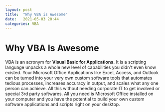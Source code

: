 ```yaml
---
layout: post
title:  "Why VBA is Awesome"
date:   2021-05-03 20:44
categories: VBA
---
```


# Why VBA Is Awesome

VBA is an acronym for **Visual Basic for Applications.**  It is a scripting language unpacks a whole new level of capabilities you didn't even know existed.  Your Microsoft Office Applications like Excel, Access, and Outlook can be turned into your very own custom software tools that automates tedious processes, increases accuracy in output, and scales what any one person can achieve.  All this without needing corporate IT to get involved or special 3rd party softwares.  All you need is Microsoft Office installed on your computer and you have the potential to build your own custom software applications and scripts right on your desktop.  

